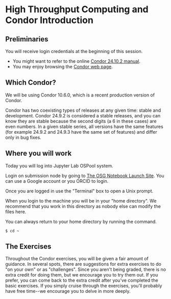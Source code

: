 # High Throughput Computing and Condor Introduction

## Preliminaries

You will receive login credentials at the beginning of this session. 

   * You might want to refer to the online [Condor 24.10.2 manual](https://readthedocs.org/projects/htcondor/downloads/pdf/latest/).<br>
   * You may enjoy browsing the [Condor web page](http://www.cs.wisc.edu/condor/).<br>

## Which Condor?
We will be using Condor 10.6.0, which is a recent production version of Condor.

Condor has two coexisting types of releases at any given time: stable and development. Condor 24.9.2 is considered a stable releases, and you can know they are stable because the second digits (a 6 in these cases) are  even numbers. In a given stable series, all versions have the same features (for example 24.9.2 and 24.9.3 have the same set of features) and differ only in bug fixes.

## Where you will work

Today you will log into Jupyter Lab OSPool system. 

Login on submission node by going to [The OSG Notebook Launch Site](https://notebook.ospool.osg-htc.org). You can use a Google account or you ORCID to login.

Once you are logged in use the "Terminal" box to open a Unix prompt. 

When you login to the machine you will be in your "home directory".  We recommend that you work in this directory as nobody else can modify the files here.

You can always return to your home directory by running the command.

```
$ cd ~
```

## The Exercises

Throughout the Condor exercises, you will be given a fair amount of guidance. In several spots, there are suggestions for extra exercises to do "on your own" or as "challenges". Since you aren't being graded, there is no extra credit for doing them, but we encourage you to try them out. If you prefer, you can come back to the extra credit after you've completed the basic exercises. If you simply cruise through the exercises, you'll probably have free time--we encourage you to delve in more deeply.
